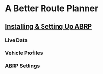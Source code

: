 # A Better Route Planner

## [Installing & Setting Up ABRP](install-and-setup.md)

### Live Data

### Vehicle Profiles

### ABRP Settings
